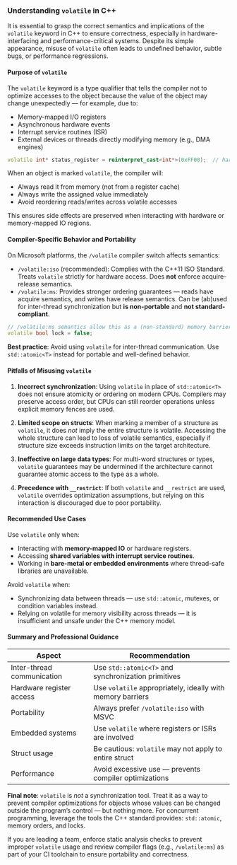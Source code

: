 ### Understanding `volatile` in C++

It is essential to grasp the correct semantics and implications of the `volatile` keyword in C++ to ensure correctness, especially in hardware-interfacing and performance-critical systems. Despite its simple appearance, misuse of `volatile` often leads to undefined behavior, subtle bugs, or performance regressions.

#### **Purpose of `volatile`**

The `volatile` keyword is a type qualifier that tells the compiler not to optimize accesses to the object because the value of the object may change unexpectedly — for example, due to:

- Memory-mapped I/O registers
- Asynchronous hardware events
- Interrupt service routines (ISR)
- External devices or threads directly modifying memory (e.g., DMA engines)

```cpp
volatile int* status_register = reinterpret_cast<int*>(0xFF00);  // hardware-mapped register
```

When an object is marked `volatile`, the compiler will:

- Always read it from memory (not from a register cache)
- Always write the assigned value immediately
- Avoid reordering reads/writes across volatile accesses

This ensures side effects are preserved when interacting with hardware or memory-mapped IO regions.

#### **Compiler-Specific Behavior and Portability**

On Microsoft platforms, the `/volatile` compiler switch affects semantics:

- `/volatile:iso` (recommended): Complies with the C++11 ISO Standard. Treats `volatile` strictly for hardware access. Does **not** enforce acquire-release semantics.
- `/volatile:ms`: Provides stronger ordering guarantees — reads have acquire semantics, and writes have release semantics. Can be (ab)used for inter-thread synchronization but **is non-portable** and **not standard-compliant**.

```cpp
// /volatile:ms semantics allow this as a (non-standard) memory barrier
volatile bool lock = false;
```

**Best practice**: Avoid using `volatile` for inter-thread communication. Use `std::atomic<T>` instead for portable and well-defined behavior.

#### **Pitfalls of Misusing `volatile`**

1. **Incorrect synchronization**: Using `volatile` in place of `std::atomic<T>` does not ensure atomicity or ordering on modern CPUs. Compilers may preserve access order, but CPUs can still reorder operations unless explicit memory fences are used.

2. **Limited scope on structs**: When marking a member of a structure as `volatile`, it does _not_ imply the entire structure is volatile. Accessing the whole structure can lead to loss of volatile semantics, especially if structure size exceeds instruction limits on the target architecture.

3. **Ineffective on large data types**: For multi-word structures or types, `volatile` guarantees may be undermined if the architecture cannot guarantee atomic access to the type as a whole.

4. **Precedence with `__restrict`**: If both `volatile` and `__restrict` are used, `volatile` overrides optimization assumptions, but relying on this interaction is discouraged due to poor portability.

#### **Recommended Use Cases**

Use `volatile` only when:

- Interacting with **memory-mapped IO** or hardware registers.
- Accessing **shared variables with interrupt service routines**.
- Working in **bare-metal or embedded environments** where thread-safe libraries are unavailable.

Avoid `volatile` when:

- Synchronizing data between threads — use `std::atomic`, mutexes, or condition variables instead.
- Relying on volatile for memory visibility across threads — it is insufficient and unsafe under the C++ memory model.

#### **Summary and Professional Guidance**

| Aspect                     | Recommendation                                             |
| -------------------------- | ---------------------------------------------------------- |
| Inter-thread communication | Use `std::atomic<T>` and synchronization primitives        |
| Hardware register access   | Use `volatile` appropriately, ideally with memory barriers |
| Portability                | Always prefer `/volatile:iso` with MSVC                    |
| Embedded systems           | Use `volatile` where registers or ISRs are involved        |
| Struct usage               | Be cautious: `volatile` may not apply to entire struct     |
| Performance                | Avoid excessive use — prevents compiler optimizations      |

**Final note**: `volatile` is _not_ a synchronization tool. Treat it as a way to prevent compiler optimizations for objects whose values can be changed outside the program’s control — but nothing more. For concurrent programming, leverage the tools the C++ standard provides: `std::atomic`, memory orders, and locks.

If you are leading a team, enforce static analysis checks to prevent improper `volatile` usage and review compiler flags (e.g., `/volatile:ms`) as part of your CI toolchain to ensure portability and correctness.
